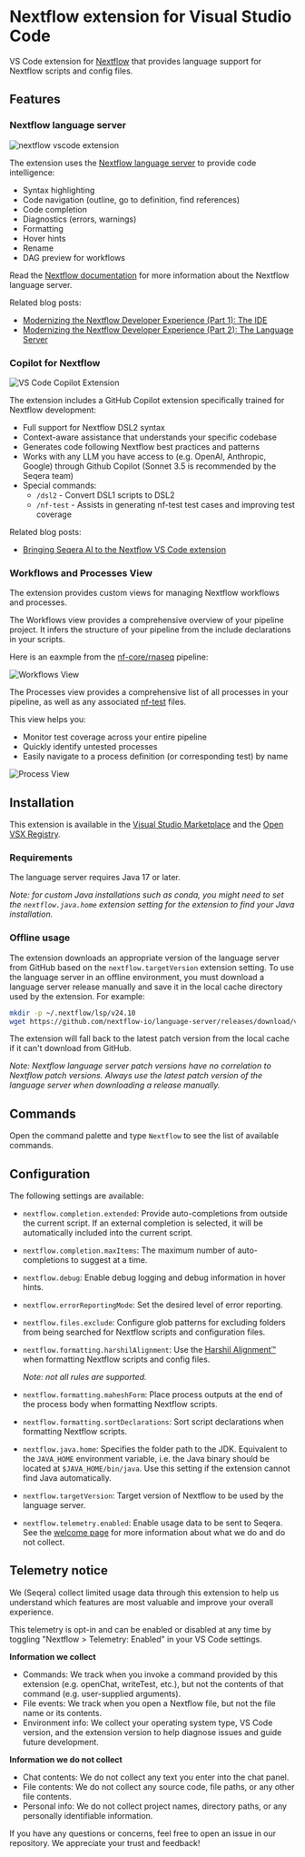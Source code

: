# Nextflow extension for Visual Studio Code

VS Code extension for [Nextflow](https://www.nextflow.io/) that provides language support for Nextflow scripts and config files.

## Features

### Nextflow language server

![nextflow vscode extension](images/vscode-nextflow.png)

The extension uses the [Nextflow language server](https://github.com/nextflow-io/language-server) to provide code intelligence:

- Syntax highlighting
- Code navigation (outline, go to definition, find references)
- Code completion
- Diagnostics (errors, warnings)
- Formatting
- Hover hints
- Rename
- DAG preview for workflows

Read the [Nextflow documentation](https://nextflow.io/docs/latest/vscode.html) for more information about the Nextflow language server.

Related blog posts:

- [Modernizing the Nextflow Developer Experience (Part 1): The IDE](https://seqera.io/blog/modernizing-nextflow-developer-experience/)
- [Modernizing the Nextflow Developer Experience (Part 2): The Language Server](https://seqera.io/blog/modernizing-nextflow-developer-experience-part-2/)

### Copilot for Nextflow

![VS Code Copilot Extension](images/chat-usage.gif)

The extension includes a GitHub Copilot extension specifically trained for Nextflow development:

- Full support for Nextflow DSL2 syntax
- Context-aware assistance that understands your specific codebase
- Generates code following Nextflow best practices and patterns
- Works with any LLM you have access to (e.g. OpenAI, Anthropic, Google) through Github Copilot (Sonnet 3.5 is recommended by the Seqera team)
- Special commands:
  - `/dsl2` - Convert DSL1 scripts to DSL2
  - `/nf-test` - Assists in generating nf-test test cases and improving test coverage

Related blog posts:

- [Bringing Seqera AI to the Nextflow VS Code extension](https://seqera.io/blog/seqera-ai--nextflow-vs-code/)

### Workflows and Processes View

The extension provides custom views for managing Nextflow workflows and processes.

The Workflows view provides a comprehensive overview of your pipeline project. It infers the structure of your pipeline from the include declarations in your scripts.

Here is an eaxmple from the [nf-core/rnaseq](https://github.com/nf-core/rnaseq) pipeline:

![Workflows View](images/workflow_view.png)

The Processes view provides a comprehensive list of all processes in your pipeline, as well as any associated [nf-test](https://www.nf-test.com/) files.

This view helps you:
- Monitor test coverage across your entire pipeline
- Quickly identify untested processes
- Easily navigate to a process definition (or corresponding test) by name

![Process View](images/process_view.png)

## Installation

This extension is available in the [Visual Studio Marketplace](https://marketplace.visualstudio.com/items?itemName=nextflow.nextflow) and the [Open VSX Registry](https://www.open-vsx.org/extension/nextflow/nextflow).

### Requirements

The language server requires Java 17 or later.

*Note: for custom Java installations such as conda, you might need to set the `nextflow.java.home` extension setting for the extension to find your Java installation.*

### Offline usage

The extension downloads an appropriate version of the language server from GitHub based on the `nextflow.targetVersion` extension setting. To use the language server in an offline environment, you must download a language server release manually and save it in the local cache directory used by the extension. For example:

```bash
mkdir -p ~/.nextflow/lsp/v24.10
wget https://github.com/nextflow-io/language-server/releases/download/v24.10.0/language-server-all.jar -O ~/.nextflow/lsp/v24.10/v24.10.0.jar
```

The extension will fall back to the latest patch version from the local cache if it can't download from GitHub.

*Note: Nextflow language server patch versions have no correlation to Nextflow patch versions. Always use the latest patch version of the language server when downloading a release manually.*

## Commands

Open the command palette and type `Nextflow` to see the list of available commands.

## Configuration

The following settings are available:

- `nextflow.completion.extended`: Provide auto-completions from outside the current script. If an external completion is selected, it will be automatically included into the current script.

- `nextflow.completion.maxItems`: The maximum number of auto-completions to suggest at a time.

- `nextflow.debug`: Enable debug logging and debug information in hover hints.

- `nextflow.errorReportingMode`: Set the desired level of error reporting.

- `nextflow.files.exclude`: Configure glob patterns for excluding folders from being searched for Nextflow scripts and configuration files.

- `nextflow.formatting.harshilAlignment`: Use the [Harshil Alignment™️](https://nf-co.re/docs/contributing/code_editors_and_styling/harshil_alignment) when formatting Nextflow scripts and config files.

  *Note: not all rules are supported.*

- `nextflow.formatting.maheshForm`: Place process outputs at the end of the process body when formatting Nextflow scripts.

- `nextflow.formatting.sortDeclarations`: Sort script declarations when formatting Nextflow scripts.

- `nextflow.java.home`: Specifies the folder path to the JDK. Equivalent to the `JAVA_HOME` environment variable, i.e. the Java binary should be located at `$JAVA_HOME/bin/java`. Use this setting if the extension cannot find Java automatically.

- `nextflow.targetVersion`: Target version of Nextflow to be used by the language server.

- `nextflow.telemetry.enabled`: Enable usage data to be sent to Seqera. See the [welcome page](./src/welcomePage/welcome-vscode.md) for more information about what we do and do not collect.

## Telemetry notice

We (Seqera) collect limited usage data through this extension to help us understand which features are most valuable and improve your overall experience.

This telemetry is opt-in and can be enabled or disabled at any time by toggling "Nextflow > Telemetry: Enabled" in your VS Code settings.

**Information we collect**

- Commands: We track when you invoke a command provided by this extension (e.g. openChat, writeTest, etc.), but not the contents of that command (e.g. user-supplied arguments).
- File events: We track when you open a Nextflow file, but not the file name or its contents.
- Environment info: We collect your operating system type, VS Code version, and the extension version to help diagnose issues and guide future development.

**Information we do not collect**

- Chat contents: We do not collect any text you enter into the chat panel.
- File contents: We do not collect any source code, file paths, or any other file contents.
- Personal info: We do not collect project names, directory paths, or any personally identifiable information.

If you have any questions or concerns, feel free to open an issue in our repository. We appreciate your trust and feedback!
